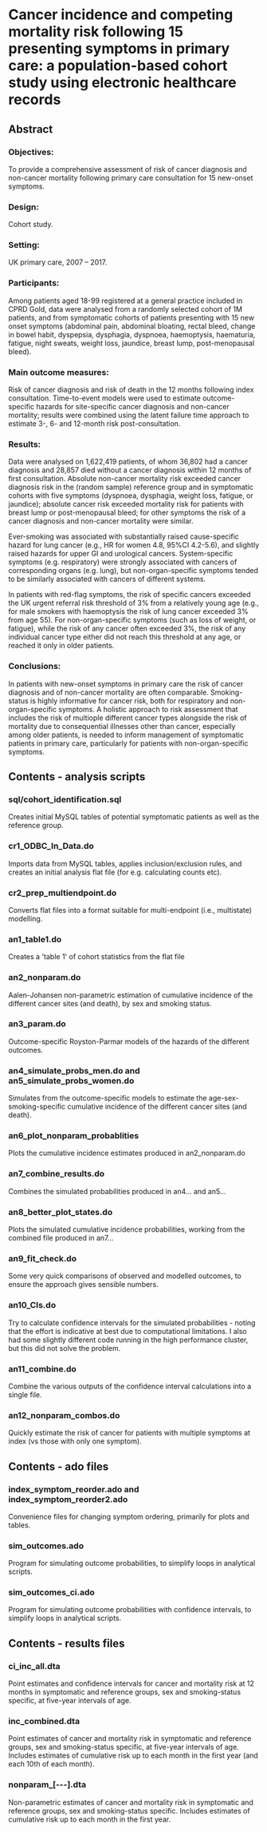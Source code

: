 # Cancer  incidence and competing mortality risk following 15 presenting symptoms in primary care: a population-based cohort study using electronic healthcare records

## Abstract

### Objectives: 
To provide a comprehensive assessment of risk of cancer diagnosis and non-cancer mortality following primary care consultation for 15 new-onset symptoms. 

### Design: 
Cohort study.

### Setting: 
UK primary care, 2007 –  2017.

### Participants: 
Among patients aged 18-99 registered at a general practice included in CPRD Gold, data were analysed from a randomly selected cohort of 1M patients, and from symptomatic cohorts of patients presenting with 15 new onset symptoms (abdominal pain, abdominal bloating, rectal bleed, change in bowel habit, dyspepsia, dysphagia, dyspnoea, haemoptysis, haematuria, fatigue, night sweats, weight loss, jaundice, breast lump, post-menopausal bleed).

### Main outcome measures: 
Risk of cancer diagnosis and risk of death in the 12 months following index consultation. Time-to-event models were used to estimate outcome-specific hazards for site-specific cancer diagnosis and non-cancer mortality; results were combined using the latent failure time approach to estimate 3-, 6- and 12-month risk post-consultation.

### Results: 
Data were analysed on 1,622,419 patients, of whom 36,802 had a cancer diagnosis and 28,857 died without a cancer diagnosis within 12 months of first consultation. Absolute non-cancer mortality risk exceeded cancer diagnosis risk in the (random sample) reference group and in symptomatic cohorts with five symptoms (dyspnoea, dysphagia, weight loss, fatigue, or jaundice); absolute cancer risk exceeded mortality risk for patients with breast lump or post-menopausal bleed; for other symptoms the risk of a cancer diagnosis and non-cancer mortality were similar.

Ever-smoking was associated with substantially raised cause-specific hazard for lung cancer (e.g., HR for women 4.8, 95%CI 4.2-5.6), and slightly raised hazards for upper GI and urological cancers. System-specific symptoms (e.g. respiratory) were strongly associated with cancers of corresponding organs (e.g. lung), but non-organ-specific symptoms tended to be similarly associated with cancers of different systems.

In patients with red-flag symptoms, the risk of specific cancers exceeded the UK urgent referral risk threshold of 3% from a relatively young age (e.g., for male smokers with haemoptysis the risk of lung cancer exceeded 3% from age 55). For non-organ-specific symptoms (such as loss of weight, or fatigue), while the risk of any cancer often exceeded 3%, the risk of any individual cancer type either did not reach this threshold at any age, or reached it only in older patients.

### Conclusions: 
In patients with new-onset symptoms in primary care the risk of cancer diagnosis and of non-cancer mortality are often comparable. Smoking-status is highly informative for cancer risk, both for respiratory and non-organ-specific symptoms. A holistic approach to risk assessment that includes the risk of multiople different cancer types alongside the risk of mortality due to consequential illnesses other than cancer, especially among older patients, is needed to inform management of symptomatic patients in primary care, particularly for patients with non-organ-specific symptoms.

## Contents - analysis scripts

### sql/cohort_identification.sql
Creates initial MySQL tables of potential symptomatic patients as well as the reference group.

### cr1_ODBC_In_Data.do
Imports data from MySQL tables, applies inclusion/exclusion rules, and creates an initial analysis flat file (for e.g. calculating counts etc).

### cr2_prep_multiendpoint.do
Converts flat files into a format suitable for multi-endpoint (i.e., multistate) modelling.

### an1_table1.do
Creates a 'table 1' of cohort statistics from the flat file

### an2_nonparam.do
Aalen-Johansen non-parametric estimation of cumulative incidence of the different cancer sites (and death), by sex and smoking status.

### an3_param.do
Outcome-specific Royston-Parmar models of the hazards of the different outcomes.

### an4_simulate_probs_men.do and an5_simulate_probs_women.do
Simulates from the outcome-specific models to estimate the age-sex-smoking-specific cumulative incidence of the different cancer sites (and death).

### an6_plot_nonparam_probablities
Plots the cumulative incidence estimates produced in an2_nonparam.do

### an7_combine_results.do
Combines the simulated probabilities produced in an4... and an5...

### an8_better_plot_states.do
Plots the simulated cumulative incidence probabilities, working from the combined file produced in an7...

### an9_fit_check.do
Some very quick comparisons of observed and modelled outcomes, to ensure the approach gives sensible numbers.

### an10_CIs.do
Try to calculate confidence intervals for the simulated probabilities - noting that the effort is indicative at best due to computational limitations.
I also had some slightly different code running in the high performance cluster, but this did not solve the problem.

### an11_combine.do
Combine the various outputs of the confidence interval calculations into a single file.

### an12_nonparam_combos.do
Quickly estimate the risk of cancer for patients with multiple symptoms at index (vs those with only one symptom).

## Contents - ado files

### index_symptom_reorder.ado and index_symptom_reorder2.ado
Convenience files for changing symptom ordering, primarily for plots and tables.

### sim_outcomes.ado
Program for simulating outcome probabilities, to simplify loops in analytical scripts.

### sim_outcomes_ci.ado
Program for simulating outcome probabilities with confidence intervals, to simplify loops in analytical scripts.

## Contents - results files

### ci_inc_all.dta
Point estimates and confidence intervals for cancer and mortality risk at 12 months in symptomatic and reference groups, sex and smoking-status specific, at five-year intervals of age.

### inc_combined.dta
Point estimates of cancer and mortality risk in symptomatic and reference groups, sex and smoking-status specific, at five-year intervals of age. Includes estimates of cumulative risk up to each month in the first year (and each 10th of each month).

### nonparam_[---].dta
Non-parametric estimates of cancer and mortality risk in symptomatic and reference groups, sex and smoking-status specific. Includes estimates of cumulative risk up to each month in the first year.